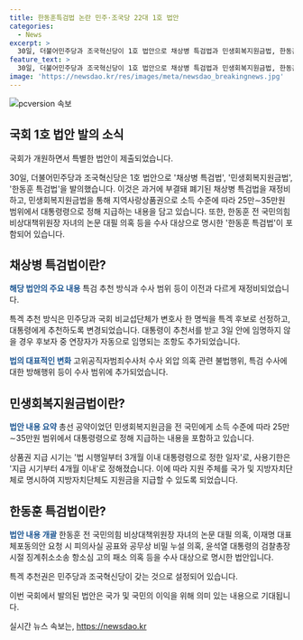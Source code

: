 ```yaml
---
title: 한동훈특검법 논란 민주·조국당 22대 1호 법안
categories:
  - News
excerpt: >
  30일, 더불어민주당과 조국혁신당이 1호 법안으로 채상병 특검법과 민생회복지원금법, 한동훈 특검법을 발의했다. 채상병 특검법은 특검 추천 방식과 수사 범위를 변경하여 재발의되었고, 민생회복지원금법은 총선 공약이었던 민생회복지원금을 제정하였다. 또한, 조국혁신당은 한동훈 특검법을 제출하여 한동훈 전 국민의힘 비상대책위원장과 여러 의혹에 대한 수사를 명시했다. 각 법안은 국회 개원과 함께 제출되었으며, 특검 수사 대상과 특검 추천권 등이 주요 변경 사항이다.
feature_text: >
  30일, 더불어민주당과 조국혁신당이 1호 법안으로 채상병 특검법과 민생회복지원금법, 한동훈 특검법을 발의했다. 채상병 특검법은 특검 추천 방식과 수사 범위를 변경하여 재발의되었고, 민생회복지원금법은 총선 공약이었던 민생회복지원금을 제정하였다. 또한, 조국혁신당은 한동훈 특검법을 제출하여 한동훈 전 국민의힘 비상대책위원장과 여러 의혹에 대한 수사를 명시했다. 각 법안은 국회 개원과 함께 제출되었으며, 특검 수사 대상과 특검 추천권 등이 주요 변경 사항이다.
image: 'https://newsdao.kr/res/images/meta/newsdao_breakingnews.jpg'
---
```


<p><img src="https://newsdao.kr/res/images/meta/newsdao_breakingnews.jpg" alt="pcversion 속보" /></p>

<h2 data-ke-size="size26">국회 1호 법안 발의 소식</h2>

<p>국회가 개원하면서 특별한 법안이 제출되었습니다.</p>

<p data-ke-size="size16">30일, 더불어민주당과 조국혁신당은 1호 법안으로 '채상병 특검법', '민생회복지원금법', '한동훈 특검법'을 발의했습니다. 이것은 과거에 부결돼 폐기된 채상병 특검법을 재정비하고, 민생회복지원금법을 통해 지역사랑상품권으로 소득 수준에 따라 25만∼35만원 범위에서 대통령령으로 정해 지급하는 내용을 담고 있습니다. 또한, 한동훈 전 국민의힘 비상대책위원장 자녀의 논문 대필 의혹 등을 수사 대상으로 명시한 '한동훈 특검법'이 포함되어 있습니다.</p>

<h2 data-ke-size="size26">채상병 특검법이란?</h2>

<p><b><span style="color: #1a5490;">해당 법안의 주요 내용</span></b>
특검 추천 방식과 수사 범위 등이 이전과 다르게 재정비되었습니다.</p>

<p data-ke-size="size16">특겍 추천 방식은 민주당과 국회 비교섭단체가 변호사 한 명씩을 특겍 후보로 선정하고, 대통령에게 추천하도록 변경되었습니다. 대통령이 추천서를 받고 3일 안에 임명하지 않을 경우 후보자 중 연장자가 자동으로 임명되는 조항도 추가되었습니다.</p>

<p><b><span style="color: #1a5490;">법의 대표적인 변화</span></b>
고위공직자범죄수사처 수사 외압 의혹 관련 불법행위, 특검 수사에 대한 방해행위 등이 수사 범위에 추가되었습니다.</p>

<h2 data-ke-size="size26">민생회복지원금법이란?</h2>

<p><b><span style="color: #1a5490;">법안 내용 요약</span></b>
총선 공약이었던 민생회복지원금을 전 국민에게 소득 수준에 따라 25만∼35만원 범위에서 대통령령으로 정해 지급하는 내용을 포함하고 있습니다.</p>

<p data-ke-size="size16">상품권 지급 시기는 '법 시행일부터 3개월 이내 대통령령으로 정한 일자'로, 사용기한은 '지급 시기부터 4개월 이내'로 정해졌습니다. 이에 따라 지원 주체를 국가 및 지방자치단체로 명시하여 지방자치단체도 지원금을 지급할 수 있도록 되었습니다.</p>

<h2 data-ke-size="size26">한동훈 특검법이란?</h2>

<p><b><span style="color: #1a5490;">법안 내용 개괄</span></b>
한동훈 전 국민의힘 비상대책위원장 자녀의 논문 대필 의혹, 이재명 대표 체포동의안 요청 시 피의사실 공표와 공무상 비밀 누설 의혹, 윤석열 대통령의 검찰총장 시절 징계취소소송 항소심 고의 패소 의혹 등을 수사 대상으로 명시한 법안입니다.</p>

<p data-ke-size="size16">특겍 추천권은 민주당과 조국혁신당이 갖는 것으로 설정되어 있습니다.</p>

<p>이번 국회에서 발의된 법안은 국가 및 국민의 이익을 위해 의미 있는 내용으로 기대됩니다.</p>
실시간 뉴스 속보는, <a href="https://newsdao.kr" rel="dofollow">https://newsdao.kr</a>


